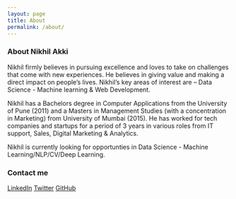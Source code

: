 ```yaml
---
layout: page
title: About
permalink: /about/
---
```


### About Nikhil Akki

Nikhil firmly believes in pursuing  excellence and loves to take on challenges that come with new experiences. He believes in giving value and making a direct impact on people’s lives. Nikhil’s key areas of interest are – Data Science - Machine learning & Web Development.  

Nikhil has a Bachelors degree in Computer Applications from the University of Pune (2011) and a Masters in Management Studies (with a concentration in Marketing) from University of Mumbai  (2015). He has worked for tech companies and startups for a period of 3 years in various roles from IT support, Sales, Digital Marketing & Analytics. 

Nikhil is currently looking for opportunties in Data Science - Machine Learning/NLP/CV/Deep Learning.

### Contact me

[LinkedIn](https://www.linkedin.com/in/nikhilakki/)
[Twitter](https://twitter.com/akkithetechie)
[GitHub](https://github.com/nikhilakki)
